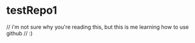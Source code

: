 # testRepo1

// i'm not sure why you're reading this, but this is me learning how to use github
// :)
